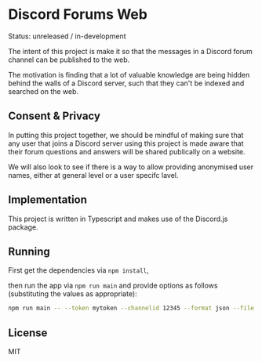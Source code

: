 # Discord Forums Web

Status: unreleased / in-development

The intent of this project is make it so that the messages in a
Discord forum channel can be published to the web.

The motivation is finding that a lot of valuable knowledge are
being hidden behind the walls of a Discord server, such that they
can't be indexed and searched on the web.

## Consent & Privacy

In putting this project together, we should be mindful of making sure
that any user that joins a Discord server using this project is made
aware that their forum questions and answers will be shared publically
on a website.

We will also look to see if there is a way to allow providing anonymised
user names, either at general level or a user specifc lavel.

## Implementation

This project is written in Typescript and makes use of the Discord.js
package.

## Running

First get the dependencies via `npm install`,

then run the app via `npm run main` and provide options as follows (substituting
the values as appropriate):

```bash
npm run main -- --token mytoken --channelid 12345 --format json --file output.json
```

## License

MIT

